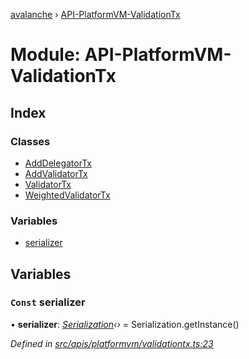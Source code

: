 [avalanche](../README.md) › [API-PlatformVM-ValidationTx](api_platformvm_validationtx.md)

# Module: API-PlatformVM-ValidationTx

## Index

### Classes

* [AddDelegatorTx](../classes/api_platformvm_validationtx.adddelegatortx.md)
* [AddValidatorTx](../classes/api_platformvm_validationtx.addvalidatortx.md)
* [ValidatorTx](../classes/api_platformvm_validationtx.validatortx.md)
* [WeightedValidatorTx](../classes/api_platformvm_validationtx.weightedvalidatortx.md)

### Variables

* [serializer](api_platformvm_validationtx.md#const-serializer)

## Variables

### `Const` serializer

• **serializer**: *[Serialization](../classes/utils_serialization.serialization.md)‹›* = Serialization.getInstance()

*Defined in [src/apis/platformvm/validationtx.ts:23](https://github.com/ava-labs/avalanchejs/blob/40de7e6/src/apis/platformvm/validationtx.ts#L23)*
